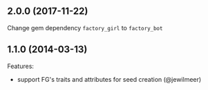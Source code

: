 ## 2.0.0 (2017-11-22)

Change gem dependency `factory_girl` to `factory_bot`

## 1.1.0 (2014-03-13)

Features:

  - support FG's traits and attributes for seed creation (@jewilmeer)

